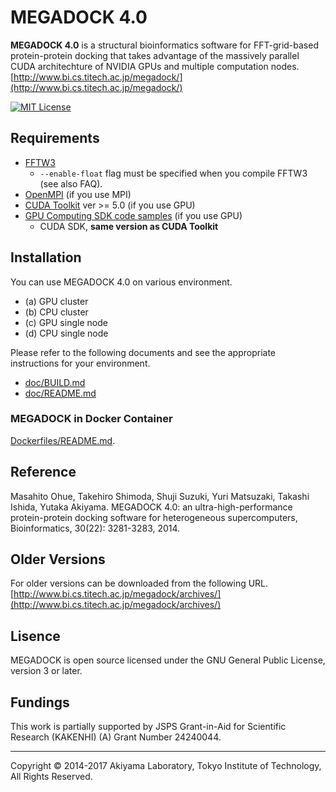 # MEGADOCK 4.0

**MEGADOCK 4.0** is a structural bioinformatics software for FFT-grid-based protein-protein docking that takes advantage of the massively parallel CUDA architechture of NVIDIA GPUs and multiple computation nodes.  
[http://www.bi.cs.titech.ac.jp/megadock/](http://www.bi.cs.titech.ac.jp/megadock/)

[![MIT License](http://img.shields.io/badge/license-MIT-blue.svg?style=flat)](LICENSE)

## Requirements
- [FFTW3](http://www.fftw.org)
  - `--enable-float` flag must be specified when you compile FFTW3 (see also FAQ).
- [OpenMPI](http://www.open-mpi.org) (if you use MPI)
- [CUDA Toolkit](https://developer.nvidia.com/cuda-zone) ver >= 5.0 (if you use GPU)
- [GPU Computing SDK code samples](https://developer.nvidia.com/cuda-zone) (if you use GPU)
  - CUDA SDK, **same version as CUDA Toolkit**

## Installation
You can use MEGADOCK 4.0 on various environment.
- (a) GPU cluster
- (b) CPU cluster
- (c) GPU single node 
- (d) CPU single node

Please refer to the following documents and see the appropriate instructions for your environment.  
* [doc/BUILD.md](./doc/BUILD.md)
* [doc/README.md](./doc/README.md)

### MEGADOCK in Docker Container
[Dockerfiles/README.md](Dockerfiles/README.md).


## Reference
Masahito Ohue, Takehiro Shimoda, Shuji Suzuki, Yuri Matsuzaki, Takashi Ishida, Yutaka Akiyama. MEGADOCK 4.0: an ultra-high-performance protein-protein docking software for heterogeneous supercomputers, Bioinformatics, 30(22): 3281-3283, 2014.

## Older Versions
For older versions can be downloaded from the following URL.  
[http://www.bi.cs.titech.ac.jp/megadock/archives/](http://www.bi.cs.titech.ac.jp/megadock/archives/)

## Lisence
MEGADOCK is open source licensed under the GNU General Public License, version 3 or later. 

## Fundings
This work is partially supported by JSPS Grant-in-Aid for Scientific Research (KAKENHI) (A) Grant Number 24240044.

----
Copyright © 2014-2017 Akiyama Laboratory, Tokyo Institute of Technology, All Rights Reserved.


